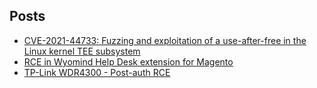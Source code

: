 ## Posts

- [CVE-2021-44733: Fuzzing and exploitation of a use-after-free in the Linux kernel TEE subsystem](https://github.com/pjlantz/optee-qemu/blob/main/README.md) 
- [RCE in Wyomind Help Desk extension for Magento](https://github.com/pjlantz/exploits/blob/main/helpdesk.md)
- [TP-Link WDR4300 - Post-auth RCE](https://github.com/pjlantz/exploits/blob/main/WDR4300.py)


